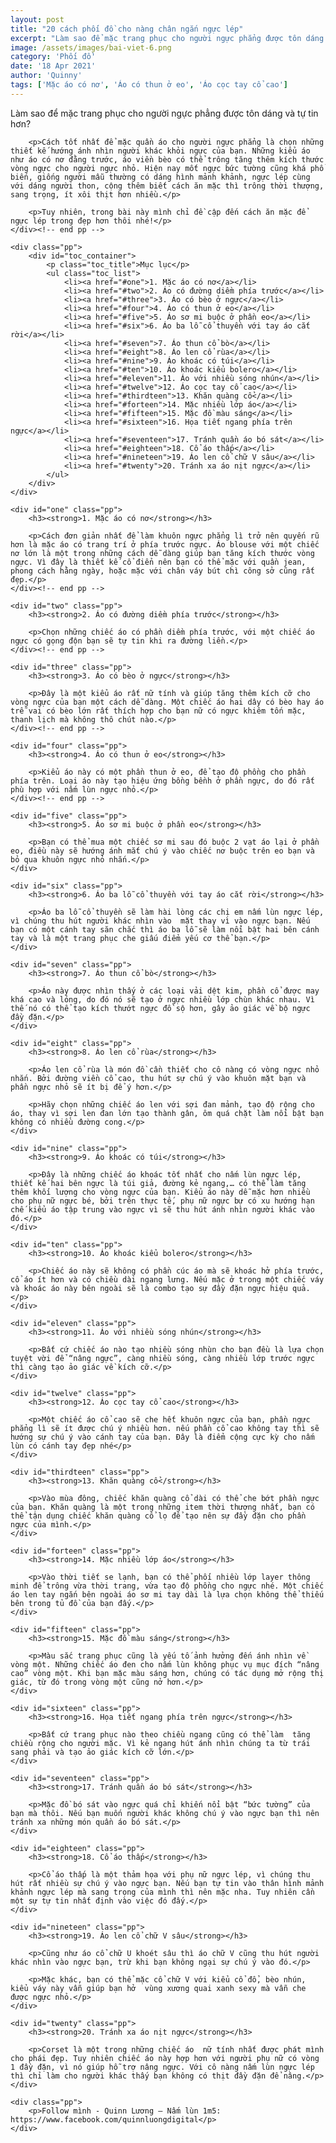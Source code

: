 ```yaml
---
layout: post
title: "20 cách phối đồ cho nàng chân ngắn ngực lép"
excerpt: "Làm sao để mặc trang phục cho người ngực phẳng được tôn dáng và tự tin hơn?"
image: /assets/images/bai-viet-6.png
category: 'Phối đồ'
date: '18 Apr 2021'
author: 'Quinny'
tags: ['Mặc áo có nơ', 'Áo có thun ở eo', 'Áo cọc tay cổ cao']
---
```


<div class="blog-content">
    <div class="pp">
        <p>Làm sao để mặc trang phục cho người ngực phẳng được tôn dáng và tự tin hơn?</p>

        <p>Cách tốt nhất để mặc quần áo cho người ngực phẳng là chọn những thiết kế hướng ánh nhìn người khác khỏi ngực của bạn. Những kiểu áo như áo có nơ đằng trước, áo viền bèo có thể trông tăng thêm kích thước vòng ngực cho người ngực nhỏ. Hiện nay mốt ngực bức tường cũng khá phổ biến, giống người mẫu thường có dáng hình mảnh khảnh, ngực lép cùng với dáng người thon, cộng thêm biết cách ăn mặc thì trông thời thượng, sang trọng, ít xôi thịt hơn nhiều.</p>

        <p>Tuy nhiên, trong bài này mình chỉ đề cập đến cách ăn mặc để ngực lép trong đẹp hơn thôi nhé!</p>
    </div><!-- end pp -->

    <div class="pp">
        <div id="toc_container">
            <p class="toc_title">Mục lục</p>
            <ul class="toc_list">
                <li><a href="#one">1. Mặc áo có nơ</a></li>
                <li><a href="#two">2. Áo có đường diềm phía trước</a></li>
                <li><a href="#three">3. Áo có bèo ở ngực</a></li>
                <li><a href="#four">4. Áo có thun ở eo</a></li>
                <li><a href="#five">5. Áo sơ mi buộc ở phần eo</a></li>
                <li><a href="#six">6. Áo ba lỗ cổ thuyền với tay áo cắt rời</a></li>
                <li><a href="#seven">7. Áo thun cổ bò</a></li>
                <li><a href="#eight">8. Áo len cổ rùa</a></li>
                <li><a href="#nine">9. Áo khoác có túi</a></li>
                <li><a href="#ten">10. Áo khoác kiểu bolero</a></li>
                <li><a href="#eleven">11. Áo với nhiều sóng nhún</a></li>
                <li><a href="#twelve">12. Áo cọc tay cổ cao</a></li>
                <li><a href="#thirdteen">13. Khăn quàng cổ</a></li>
                <li><a href="#forteen">14. Mặc nhiều lớp áo</a></li>
                <li><a href="#fifteen">15. Mặc đồ màu sáng</a></li>
                <li><a href="#sixteen">16. Họa tiết ngang phía trên ngực</a></li>
                <li><a href="#seventeen">17. Tránh quần áo bó sát</a></li>
                <li><a href="#eighteen">18. Cổ áo thấp</a></li>
                <li><a href="#nineteen">19. Áo len cổ chữ V sâu</a></li>
                <li><a href="#twenty">20. Tránh xa áo nịt ngực</a></li>
            </ul>
        </div>
    </div>

    <div id="one" class="pp">
        <h3><strong>1. Mặc áo có nơ</strong></h3>

        <p>Cách đơn giản nhất để làm khuôn ngực phẳng lì trở nên quyến rũ hơn là mặc áo có trang trí ở phía trước ngực. Áo blouse với một chiếc nơ lớn là một trong những cách dễ dàng giúp bạn tăng kích thước vòng ngực. Vì đây là thiết kế cổ điển nên bạn có thể mặc với quần jean, phong cách hằng ngày, hoặc mặc với chân váy bút chì công sở cũng rất đẹp.</p>
    </div><!-- end pp -->

    <div id="two" class="pp">
        <h3><strong>2. Áo có đường diềm phía trước</strong></h3>

        <p>Chọn những chiếc áo có phần diềm phía trước, với một chiếc áo ngực có gọng độn bạn sẽ tự tin khi ra đường liền.</p>
    </div><!-- end pp -->

    <div id="three" class="pp">
        <h3><strong>3. Áo có bèo ở ngực</strong></h3>

        <p>Đây là một kiểu áo rất nữ tính và giúp tăng thêm kích cỡ cho vòng ngực của bạn một cách dễ dàng. Một chiếc áo hai dây có bèo hay áo trễ vai có bèo lớn rất thích hợp cho bạn nữ có ngực khiêm tốn mặc, thanh lịch mà không thô chút nào.</p>
    </div><!-- end pp -->

    <div id="four" class="pp">
        <h3><strong>4. Áo có thun ở eo</strong></h3>

        <p>Kiểu áo này có một phần thun ở eo, để tạo độ phồng cho phần phía trên. Loại áo này tạo hiệu ứng bồng bềnh ở phần ngực, do đó rất phù hợp với nấm lùn ngực nhỏ.</p>
    </div><!-- end pp -->

    <div id="five" class="pp">
        <h3><strong>5. Áo sơ mi buộc ở phần eo</strong></h3>

        <p>Bạn có thể mua một chiếc sơ mi sau đó buộc 2 vạt áo lại ở phần eo, điều này sẽ hướng ánh mắt chú ý vào chiếc nơ buộc trên eo bạn và bỏ qua khuôn ngực nhỏ nhắn.</p>
    </div>

    <div id="six" class="pp">
        <h3><strong>6. Áo ba lỗ cổ thuyền với tay áo cắt rời</strong></h3>

        <p>Áo ba lỗ cổ thuyền sẽ làm hài lòng các chị em nấm lùn ngực lép, vì chúng thu hút người khác nhìn vào  mặt thay vì vào ngực bạn. Nếu bạn có một cánh tay săn chắc thì áo ba lỗ sẽ làm nổi bật hai bên cánh tay và là một trang phục che giấu điểm yếu cơ thể bạn.</p>
    </div>

    <div id="seven" class="pp">
        <h3><strong>7. Áo thun cổ bò</strong></h3>

        <p>Áo này được nhìn thấy ở các loại vải dệt kim, phần cổ được may khá cao và lỏng, do đó nó sẽ tạo ở ngực nhiều lớp chùn khác nhau. Vì thế nó có thể tạo kích thướt ngực đồ sộ hơn, gây ảo giác về bộ ngực đầy đặn.</p>
    </div>

    <div id="eight" class="pp">
        <h3><strong>8. Áo len cổ rùa</strong></h3>

        <p>Áo len cổ rùa là món đồ cần thiết cho cô nàng có vòng ngực nhỏ nhắn. Bởi đường viền cổ cao, thu hút sự chú ý vào khuôn mặt bạn và phần ngực nhỏ sẽ ít bị để ý hơn.</p>

        <p>Hãy chọn những chiếc áo len với sợi đan mảnh, tạo độ rộng cho áo, thay vì sợi len đan lớn tạo thành gân, ôm quá chặt làm nổi bật bạn không có nhiều đường cong.</p>
    </div>

    <div id="nine" class="pp">
        <h3><strong>9. Áo khoác có túi</strong></h3>

        <p>Đây là những chiếc áo khoác tốt nhất cho nấm lùn ngực lép, thiết kế hai bên ngực là túi giả, đường kẻ ngang,… có thể làm tăng thêm khối lượng cho vòng ngực của bạn. Kiểu áo này dễ mặc hơn nhiều cho phụ nữ ngực bé, bởi trên thực tế, phụ nữ ngực bự có xu hướng hạn chế kiểu áo tập trung vào ngực vì sẽ thu hút ánh nhìn người khác vào đó.</p>
    </div>

    <div id="ten" class="pp">
        <h3><strong>10. Áo khoác kiểu bolero</strong></h3>

        <p>Chiếc áo này sẽ không có phần cúc áo mà sẽ khoác hở phía trước, cổ áo ít hơn và có chiều dài ngang lưng. Nếu mặc ở trong một chiếc váy và khoác áo này bên ngoài sẽ là combo tạo sự đầy đặn ngực hiệu quả.</p>
    </div>

    <div id="eleven" class="pp">
        <h3><strong>11. Áo với nhiều sóng nhún</strong></h3>

        <p>Bất cứ chiếc áo nào tạo nhiều sóng nhùn cho bạn đều là lựa chọn tuyệt vời để “nâng ngực”, càng nhiều sóng, càng nhiều lớp trước ngực thì càng tạo ảo giác về kích cỡ.</p>
    </div>

    <div id="twelve" class="pp">
        <h3><strong>12. Áo cọc tay cổ cao</strong></h3>

        <p>Một chiếc áo cổ cao sẽ che hết khuôn ngực của bạn, phần ngực phẳng lì sẽ ít được chú ý nhiều hơn. nếu phần cổ cao không tay thì sẽ hướng sự chú ý vào cánh tay của bạn. Đây là điểm cộng cực kỳ cho nấm lùn có cánh tay đẹp nhé</p>
    </div>

    <div id="thirdteen" class="pp">
        <h3><strong>13. Khăn quàng cổ</strong></h3>

        <p>Vào mùa đông, chiếc khăn quàng cổ dài có thể che bớt phần ngực của bạn. Khăn quàng là một trong những item thời thượng nhất, bạn có thể tận dụng chiếc khăn quàng cổ lọ để tạo nên sự đầy đặn cho phần ngực của mình.</p>
    </div>

    <div id="forteen" class="pp">
        <h3><strong>14. Mặc nhiều lớp áo</strong></h3>

        <p>Vào thời tiết se lạnh, bạn có thể phối nhiều lớp layer thông minh để trông vừa thời trang, vừa tạo độ phồng cho ngực nhé. Một chiếc áo len tay ngắn bên ngoài áo sơ mi tay dài là lựa chọn không thể thiếu bên trong tủ đồ của bạn đấy.</p>
    </div>

    <div id="fifteen" class="pp">
        <h3><strong>15. Mặc đồ màu sáng</strong></h3>

        <p>Màu sắc trang phục cũng là yếu tố ảnh hưởng đến ánh nhìn về vòng một. Những chiếc áo đen cho nấm lùn không phục vụ mục đích “nâng cao” vòng một. Khi bạn mặc màu sáng hơn, chúng có tác dụng mở rộng thị giác, từ đó trong vòng một cũng nở hơn.</p>
    </div>

    <div id="sixteen" class="pp">
        <h3><strong>16. Họa tiết ngang phía trên ngực</strong></h3>

        <p>Bất cứ trang phục nào theo chiều ngang cũng có thể làm  tăng chiều rộng cho người mặc. Vì kẻ ngang hút ánh nhìn chúng ta từ trái sang phải và tạo ảo giác kích cỡ lớn.</p>
    </div>

    <div id="seventeen" class="pp">
        <h3><strong>17. Tránh quần áo bó sát</strong></h3>

        <p>Mặc đồ bó sát vào ngực quá chỉ khiến nổi bật “bức tường” của bạn mà thôi. Nếu bạn muốn người khác không chú ý vào ngực bạn thì nên tránh xa những món quần áo bó sát.</p>
    </div>

    <div id="eighteen" class="pp">
        <h3><strong>18. Cổ áo thấp</strong></h3>

        <p>Cổ áo thấp là một thảm họa với phụ nữ ngực lép, vì chúng thu hút rất nhiều sự chú ý vào ngực bạn. Nếu bạn tự tin vào thân hình mảnh khảnh ngực lép mà sang trọng của mình thì nên mặc nha. Tuy nhiên cần một sự tự tin nhất định vào việc đó đấy.</p>
    </div>

    <div id="nineteen" class="pp">
        <h3><strong>19. Áo len cổ chữ V sâu</strong></h3>

        <p>Cũng như áo cổ chữ U khoét sâu thì áo chữ V cũng thu hút người khác nhìn vào ngực bạn, trừ khi bạn không ngại sự chú ý vào đó.</p>

        <p>Mặc khác, bạn có thể mặc cổ chữ V với kiểu cổ đổ, bèo nhún, kiểu váy này vẫn giúp bạn hở  vùng xương quai xanh sexy mà vẫn che được ngực nhỏ.</p>
    </div>

    <div id="twenty" class="pp">
        <h3><strong>20. Tránh xa áo nịt ngực</strong></h3>

        <p>Corset là một trong những chiếc áo  nữ tính nhất được phát mình cho phái đẹp. Tuy nhiên chiếc áo này hợp hơn với người phụ nữ có vòng 1 đầy đặn, vì nó giúp hỗ trợ nâng ngực. Với cô nàng nấm lùn ngực lép thì chỉ làm cho người khác thấy bạn không có thịt đầy đặn để nâng.</p>
    </div>

    <div class="pp">
        <p>Follow mình - Quinn Lương – Nấm lùn 1m5: https://www.facebook.com/quinnluongdigital</p>
    </div>
</div><!-- end content -->